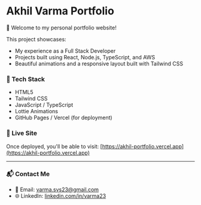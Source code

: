 # Akhil Varma Portfolio

🚀 Welcome to my personal portfolio website!

This project showcases:
- My experience as a Full Stack Developer
- Projects built using React, Node.js, TypeScript, and AWS
- Beautiful animations and a responsive layout built with Tailwind CSS

### 🔧 Tech Stack
- HTML5
- Tailwind CSS
- JavaScript / TypeScript
- Lottie Animations
- GitHub Pages / Vercel (for deployment)

### 📂 Live Site
Once deployed, you'll be able to visit: [https://akhil-portfolio.vercel.app](https://akhil-portfolio.vercel.app)

---

### 📬 Contact Me
- 📧 Email: varma.svs23@gmail.com
- 🌐 LinkedIn: [linkedin.com/in/varma23](https://www.linkedin.com/in/varma23/)
